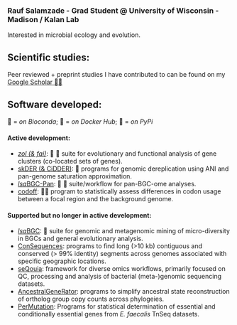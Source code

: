 ### Rauf Salamzade - Grad Student @ University of Wisconsin - Madison / Kalan Lab

Interested in microbial ecology and evolution. 

## Scientific studies:

Peer reviewed + preprint studies I have contributed to can be found on my [Google Scholar 👨‍🎓](https://scholar.google.com/citations?hl=en&user=OBPpZq4AAAAJ&view_op=list_works&sortby=pubdate)

## Software developed:

:snake: = *on Bioconda*; :whale2: = *on Docker Hub*; :pie: = *on PyPi*

#### Active development:

* [*zol (& fai)*](https://github.com/Kalan-Lab/zol): :snake: :whale2: suite for evolutionary and functional analysis of gene clusters (co-located sets of genes).
* [skDER (& CiDDER)](https://github.com/raufs/skDER): :snake: programs for genomic dereplication using ANI and pan-genome saturation approximation.
* [*lsa*BGC-Pan](https://github.com/Kalan-Lab/lsaBGC-Pan): :snake: :whale2: suite/workflow for pan-BGC-ome analyses.
* [codoff](https://github.com/Kalan-Lab/codoff): :snake::pie:   program to statistically assess differences in codon usage between a focal region and the background genome.
  
#### Supported but no longer in active development:

* [*lsa*BGC](https://github.com/Kalan-Lab/lsaBGC): :whale2: suite for genomic and metagenomic mining of micro-diversity in BGCs and general evolutionary analysis.
* [ConSequences](https://github.com/broadinstitute/ConSequences): programs to find long (>10 kb) contiguous and conserved (> 99% identity) segments across genomes associated with specific geographic locations.
* [seQouia](https://github.com/broadinstitute/sequoia): framework for diverse omics workflows, primarily focused on QC, processing and analysis of bacterial (meta-)genomic sequencing datasets. 
* [AncestralGeneRator](https://github.com/broadinstitute/ancestralgenerator): programs to simplify ancestral state reconstruction of ortholog group copy counts across phylogeies. 
* [PerMutation](https://github.com/broadinstitute/permutation): Programs for statistical determination of essential and conditionally essential genes from *E. faecalis* TnSeq datasets.
